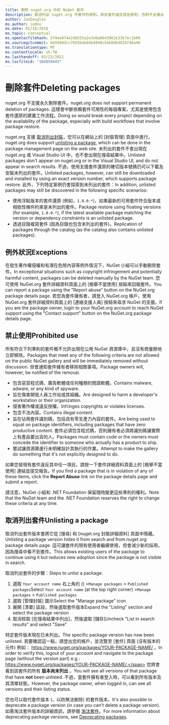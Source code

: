 ```yaml
---
title: 刪除 nuget.org 中的 NuGet 套件
description: 取消列出 nuget.org 中套件的原則。除非套件違反其他原則，否則不支援永久刪除。
author: JonDouglas
ms.author: jodou
ms.date: 01/18/2018
ms.topic: conceptual
ms.openlocfilehash: 574ee874e2d6555a2e3e0a0643962e33b7ec1b09
ms.sourcegitcommit: bb9560dcc7055bde84b4940c5eb0db402bf46a48
ms.translationtype: MT
ms.contentlocale: zh-TW
ms.lasthandoff: 03/23/2021
ms.locfileid: "104859443"
---
```

# <a name="deleting-packages"></a><span data-ttu-id="166d2-103">刪除套件</span><span class="sxs-lookup"><span data-stu-id="166d2-103">Deleting packages</span></span>

<span data-ttu-id="166d2-104">nuget.org 不支援永久刪除套件。</span><span class="sxs-lookup"><span data-stu-id="166d2-104">nuget.org does not support permanent deletion of packages.</span></span> <span data-ttu-id="166d2-105">這樣會中斷依賴套件可用性的每個專案，尤其是使用包含套件還原的建置工作流程。</span><span class="sxs-lookup"><span data-stu-id="166d2-105">Doing so would break every project depending on the availability of the package, especially with build workflows that involve package restore.</span></span>

<span data-ttu-id="166d2-106">nuget.org 支援 [取消列出封裝](#unlisting-a-package)，您可以在網站上的 [封裝管理] 頁面中進行。</span><span class="sxs-lookup"><span data-stu-id="166d2-106">nuget.org does support [unlisting a package](#unlisting-a-package), which can be done in the package management page on the web site.</span></span> <span data-ttu-id="166d2-107">未列出的套件不會出現在 nuget.org 或 Visual Studio UI 中，也不會出現在搜尋結果中。</span><span class="sxs-lookup"><span data-stu-id="166d2-107">Unlisted packages don't appear on nuget.org or in the Visual Studio UI, and do not appear in search results.</span></span> <span data-ttu-id="166d2-108">不過，使用支援套件還原的確切版本號碼仍可以下載及安裝未列出的套件。</span><span class="sxs-lookup"><span data-stu-id="166d2-108">Unlisted packages, however, can still be downloaded and installed by using an exact version number, which supports package restore.</span></span> <span data-ttu-id="166d2-109">此外，下列特定案例仍會探索到未列出的套件：</span><span class="sxs-lookup"><span data-stu-id="166d2-109">In addition, unlisted packages may still be discovered in the following specific scenarios:</span></span>

- <span data-ttu-id="166d2-110">使用浮點版本的套件還原 (例如，`1.0.0-*`)，如果最新的可用套件符合版本或相依性條件約束是未列出的套件。</span><span class="sxs-lookup"><span data-stu-id="166d2-110">Package restore using floating versions (for example, `1.0.0-*`), if the latest available package matching the version or dependency constraints is an unlisted package.</span></span>
- <span data-ttu-id="166d2-111">透過目錄複寫套件 (因為目錄也包含未列出的套件)。</span><span class="sxs-lookup"><span data-stu-id="166d2-111">Replication of packages through the catalog (as the catalog also contains unlisted packages).</span></span>

## <a name="exceptions"></a><span data-ttu-id="166d2-112">例外狀況</span><span class="sxs-lookup"><span data-stu-id="166d2-112">Exceptions</span></span>

<span data-ttu-id="166d2-113">在發生著作權侵權和有潛在危險內容等例外情況下，NuGet 小組可以手動刪除套件。</span><span class="sxs-lookup"><span data-stu-id="166d2-113">In exceptional situations such as copyright infringement and potentially harmful content, packages can be deleted manually by the NuGet team.</span></span> <span data-ttu-id="166d2-114">您可使用 NuGet.org 套件詳細資料頁面上的 [檢舉不當使用] 按鈕來回報套件。</span><span class="sxs-lookup"><span data-stu-id="166d2-114">You can report a package using the "Report abuse" button on the NuGet.org package details page.</span></span> <span data-ttu-id="166d2-115">若您為套件擁有者，請登入 NuGet.org 帳戶，使用 NuGet.org 套件詳細資料頁面上的 [連絡支援人員] 按鈕來尋求 NuGet 的支援。</span><span class="sxs-lookup"><span data-stu-id="166d2-115">If you are the package owner, login to your NuGet.org account to reach NuGet support using the "Contact support" button on the NuGet.org package details page.</span></span>

## <a name="prohibited-use"></a><span data-ttu-id="166d2-116">禁止使用</span><span class="sxs-lookup"><span data-stu-id="166d2-116">Prohibited use</span></span>

<span data-ttu-id="166d2-117">所有符合下列準則的套件概不允許出現在公用 NuGet 資源庫中，且沒有商量餘地立即移除。</span><span class="sxs-lookup"><span data-stu-id="166d2-117">Packages that meet any of the following criteria are not allowed on the public NuGet gallery and will be immediately removed without discussion.</span></span> <span data-ttu-id="166d2-118">但會通知套件擁有者移除相關事項。</span><span class="sxs-lookup"><span data-stu-id="166d2-118">Package owners will, however, be notified of the removal.</span></span>

- <span data-ttu-id="166d2-119">包含惡意程式碼、廣告軟體或任何種類的間諜軟體。</span><span class="sxs-lookup"><span data-stu-id="166d2-119">Contains malware, adware, or any kind of spyware.</span></span>
- <span data-ttu-id="166d2-120">旨在傷害開發人員工作站或其組織。</span><span class="sxs-lookup"><span data-stu-id="166d2-120">Are designed to harm a developer's workstation or their organization.</span></span>
- <span data-ttu-id="166d2-121">侵害著作權或違反授權。</span><span class="sxs-lookup"><span data-stu-id="166d2-121">Infringes copyrights or violates licenses.</span></span>
- <span data-ttu-id="166d2-122">包含不法內容。</span><span class="sxs-lookup"><span data-stu-id="166d2-122">Contains illegal content.</span></span>
- <span data-ttu-id="166d2-123">旨在佔用套件識別碼，包括具有零生產力內容的套件。</span><span class="sxs-lookup"><span data-stu-id="166d2-123">Are being used to squat on package identifiers, including packages that have zero productive content.</span></span> <span data-ttu-id="166d2-124">套件必須包含程式碼，否則擁有者必須將識別碼讓實際上有產品要出貨的人。</span><span class="sxs-lookup"><span data-stu-id="166d2-124">Packages must contain code or the owners must concede the identifier to someone who actually has a product to ship.</span></span>
- <span data-ttu-id="166d2-125">嘗試讓資源庫進行未明確設計其執行的作業。</span><span class="sxs-lookup"><span data-stu-id="166d2-125">Attempt to make the gallery do something that it's not explicitly designed to do.</span></span>

<span data-ttu-id="166d2-126">如果您發現有套件違反其中任一項目，請按一下套件詳細資料頁面上的 [檢舉不當使用]  連結並提交報告。</span><span class="sxs-lookup"><span data-stu-id="166d2-126">If you find a package that is in violation of any of these items, click the **Report Abuse** link on the package details page and submit a report.</span></span>

<span data-ttu-id="166d2-127">請注意，NuGet 小組和 .NET Foundation 保留隨時變更這些準則的權利。</span><span class="sxs-lookup"><span data-stu-id="166d2-127">Note that the NuGet team and the .NET Foundation reserves the right to change these criteria at any time.</span></span>

## <a name="unlisting-a-package"></a><span data-ttu-id="166d2-128">取消列出套件</span><span class="sxs-lookup"><span data-stu-id="166d2-128">Unlisting a package</span></span>
<span data-ttu-id="166d2-129">取消列出套件版本會將它從 [搜尋] 和 [nuget.org 封裝詳細資料] 頁面中隱藏。</span><span class="sxs-lookup"><span data-stu-id="166d2-129">Unlisting a package version hides it from search and from nuget.org package details page.</span></span> <span data-ttu-id="166d2-130">這可讓套件的現有使用者繼續使用，但會減少新的採用，因為搜尋中看不到套件。</span><span class="sxs-lookup"><span data-stu-id="166d2-130">This allows existing users of the package to continue using it but reduces new adoption since the package is not visible in search.</span></span>

<span data-ttu-id="166d2-131">取消列出套件的步驟：</span><span class="sxs-lookup"><span data-stu-id="166d2-131">Steps to unlist a package:</span></span>

1. <span data-ttu-id="166d2-132">選取 `Your account name` 右上角的 () >`Manage packages` > `Published packages`</span><span class="sxs-lookup"><span data-stu-id="166d2-132">Select `Your account name` (at the top right corner) >`Manage packages` > `Published packages`</span></span>
1. <span data-ttu-id="166d2-133">選取 [管理封裝] 圖示</span><span class="sxs-lookup"><span data-stu-id="166d2-133">Select the "Manage package" icon</span></span>
1. <span data-ttu-id="166d2-134">展開 [清單] 區段，然後選取套件版本</span><span class="sxs-lookup"><span data-stu-id="166d2-134">Expand the "Listing" section and select the package version</span></span>
1. <span data-ttu-id="166d2-135">取消核取 [在搜尋結果中列出]，然後選取 [儲存]</span><span class="sxs-lookup"><span data-stu-id="166d2-135">Uncheck “List in search results” and select "Save"</span></span>

<span data-ttu-id="166d2-136">特定套件版本現在已未列出。</span><span class="sxs-lookup"><span data-stu-id="166d2-136">The specific package version has now been unlisted.</span></span> <span data-ttu-id="166d2-137">若要確認這一點，請登出您的帳戶，並流覽至 [套件] 頁面 (沒有版本的元件) 例如： https://www.nuget.org/packages/YOUR-PACKAGE-NAME/ 。</span><span class="sxs-lookup"><span data-stu-id="166d2-137">In order to verify this, logout of your account and navigate to the package page (without the version part) e.g.: https://www.nuget.org/packages/YOUR-PACKAGE-NAME/.</span></span> <span data-ttu-id="166d2-138">您將會看到該套件的所有 **版本尚未列出** 。</span><span class="sxs-lookup"><span data-stu-id="166d2-138">You will see all versions of that package that have **not** been unlisted.</span></span> <span data-ttu-id="166d2-139">不過，當套件擁有者登入時，可以看到所有版本及其清單狀態。</span><span class="sxs-lookup"><span data-stu-id="166d2-139">However, the package owner, when logged in, can see all versions and their listing status.</span></span>

<span data-ttu-id="166d2-140">您也可以取代套件版本 (，以防無法刪除) 的套件版本。</span><span class="sxs-lookup"><span data-stu-id="166d2-140">It's also possible to deprecate a package version (in case you can't delete a package version).</span></span> <span data-ttu-id="166d2-141">如需淘汰套件版本的詳細資訊，請參閱 [淘汰套件](../deprecate-packages.md)。</span><span class="sxs-lookup"><span data-stu-id="166d2-141">For more information about deprecating package versions, see [Deprecating packages](../deprecate-packages.md).</span></span>

